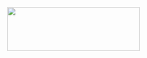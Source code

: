 <div align="center">
  <img src="https://i.ibb.co/sWL3srG/Cyber-Nodes.gif" width="300" height="100"/>
</div>


<!--
**Cyb3rNodes/Cyb3rNodes** is a ✨ _special_ ✨ repository because its `README.md` (this file) appears on your GitHub profile.

Here are some ideas to get you started:

- 🔭 I’m currently working on ...
- 🌱 I’m currently learning ...
- 👯 I’m looking to collaborate on ...
- 🤔 I’m looking for help with ...
- 💬 Ask me about ...
- 📫 How to reach me: ...
- 😄 Pronouns: ...
- ⚡ Fun fact: ...
-->
